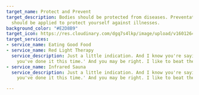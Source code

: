 ```yaml
---
target_name: Protect and Prevent
target_description: Bodies should be protected from diseases. Preventative measures
  should be applied to protect yourself against illnesses.
background_color: "#E2D8B9"
target_icon: https://res.cloudinary.com/dgq7s4lkp/image/upload/v1601264137/uploads_dev/shield_dbt258.png
target_services:
- service_name: Eating Good Food
- service_name: Red Light Therapy
  service_description: Just a little indication. And I know you're saying, 'Oh Bob,
    you've done it this time.' And you may be right. I like to beat the brush.
- service_name: Infrared Sauna
  service_description: Just a little indication. And I know you're saying, 'Oh Bob,
    you've done it this time.' And you may be right. I like to beat the brush.

---
```

